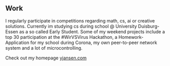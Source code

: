 ## Work
I regularly participate in competitions regarding math, cs, ai or creative solutions. Currently im studying cs during school @ University Duisburg-Essen as a so called Early Student. Some of my weekend projects include a top 30 participation at the #WirVSVirus Hackathon, a Homework-Application for my school during Corona, my own peer-to-peer network system and a lot of microcontrolling.

Check out my homepage [yjansen.com](https://www.yjansen.com)
